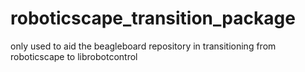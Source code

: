 # roboticscape_transition_package
only used to aid the beagleboard repository in transitioning from roboticscape to librobotcontrol
